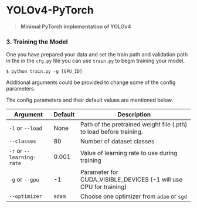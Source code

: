 # YOLOv4-PyTorch

> **Minimal PyTorch implementation of YOLOv4**


### 3. Training the Model

One you have prepared your data and set the train path and validation path in the in the `cfg.py` file you can use `train.py` to begin training your model.

```
$ python train.py -g [GPU_ID]
```

Additional arguments could be provided to change some of the config parameters. 

The config parameters and their default values are mentioned below.

Argument|Default|Description
---|---|---
`-l` or `--load`|None|Path of the pretrained weight file (.pth) to load before training.
`--classes`|80|Number of dataset classes
`-r` or `--learning-rate`|0.001|Value of learning rate to use during training
`-g` or `--gpu`| -1 | Parameter for CUDA_VISIBLE_DEVICES (-1 will use CPU for training)
`--optimizer`| `adam` | Choose one optimizer from `adam` or `sgd`
